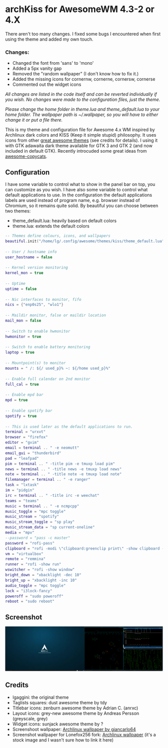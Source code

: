 # archKiss for AwesomeWM 4.3-2 or 4.X

There aren't too many changes. I fixed some bugs I encountered when first using the theme and added my own touch.

### Changes:
* Changed the font from 'sans' to 'mono'
* Added a 5px vanity gap
* Removed the "random wallpaper" (I don't know how to fix it.)
* Added the missing icons for cornernw, cornerne, cornersw, cornerse
* Commented out the widget icons

*All changes are listed in the code itself and can be reverted individually if you wish.*
*No changes were made to the configuration files, just the theme.*

*Please change the home folder in theme.lua and theme_default.lua to your home folder. The wallpaper path is ~/.wallpaper, so you will have to either change it or put a file there.*

This is my theme and configuration file for Awesome 4.x WM inspired by Archlinux dark colors and KISS (Keep it simple stupid) philosophy. 
It uses icons from other [great awesome themes](https://github.com/mikar/awesome-themes) (see credits for details).
I using it with GTK adawaita dark theme available for GTK 3 and GTK 2 (and now included in default GTK).
Recently introcuded some great ideas from [awesome-copycats](https://github.com/copycat-killer/awesome-copycats).

## Configuration

I have some variable to control what to show in the panel bar on top, you can customize as you wish.
I have also some variable to control what default applications to use. In the configuration the default applications labels are used instead of program name,
e.g. browser instead of Chromium, so it remains quite solid.
By beautiful you can choose between two themes:
* theme_default.lua: heavily based on default colors
* theme.lua: extends the default colors

```lua
-- Themes define colours, icons, and wallpapers
beautiful.init("/home/lg/.config/awesome/themes/kiss/theme_default.lua")

-- User / hostname info
user_hostname = false

-- Kernel version monitoring
kernel_mon = true

-- Uptime
uptime = false

-- Nic interfaces to monitor, fifo
nics = {"enp0s25", "wlo1"}

-- Maildir monitor, false or maildir location
mail_mon = false

-- Switch to enable hwmonitor
hwmonitor = true

-- Switch to enable battery monitoring
laptop = true

-- Mountpoint(s) to monitor
mounts = " /: ${/ used_p}% ~: ${/home used_p}%"

-- Enable full calendar on 2nd monitor
full_cal = true

-- Enable mpd bar
mpd = true

-- Enable spotify bar
spotify = true

-- This is used later as the default applications to run.
terminal = "urxvt"
browser = "firefox"
editor = "gvim"
email = terminal .. " -e neomutt"
email_gui = "thunderbird"
pad = "leafpad"
pim = terminal .. " -title pim -e tmuxp load pim"
news = terminal .. " -title news -e tmuxp load news"
note = terminal .. " -title note -e tmuxp load note"
filemanager = terminal .. " -e ranger"
task = "lxtask"
im = "pidgin"
irc = terminal .. " -title irc -e weechat"
teams = "teams"
music = terminal .. " -e ncmpcpp"
music_toggle = "mpc toggle"
music_stream = "spotify"
music_stream_toggle = "sp play"
music_stream_data = "sp current-oneline"
media = "mpv"
--password = "pass -c master"
password = "rofi-pass"
clipboard = "rofi -modi \"clipboard:greenclip print\" -show clipboard -run-command '{cmd}'; xdotool type --clearmodifiers $(xclip -o -selection clipboard)"
vm = "virtualbox"
remote = "remmina"
runner = "rofi -show run"
wswitcher = "rofi -show window"
bright_down = "xbacklight -dec 10"
bright_up = "xbacklight -inc 10"
audio_toggle = "mpc toggle"
lock = "i3lock-fancy"
poweroff = "sudo poweroff"
reboot = "sudo reboot"
```
## Screenshot

![archKiss](archKiss.png)

## Credits
* lgaggini: the original theme
* Taglists squares: dust awesome theme by tdy
* Titlebar icons: zenburn awesome theme by Adrian C. (anrxc)
* Layout icons: grey-new awesome theme by Andreas Persson (greyscale, grey)
* Widget icons: sunjack awesome theme by ?
* Screenshoot wallpaper: [Archlinux wallpaper by giancarlo64](https://www.deviantart.com/giancarlo64/art/ArchLinux-Wallpaper-360078960)
* Screenshot wallpaper for Lonefox256 fork: [Archlinux wallpaper](https://www.wallpaperaccess.com/download/arch-linux-1776168) (it's a stock image and I wasn't sure how to link it here)
